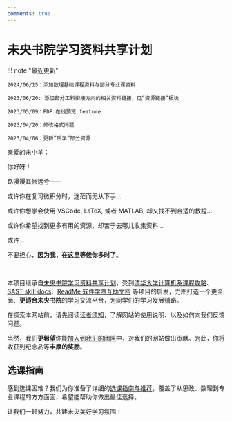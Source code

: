```yaml
---
comments: true
---
```


# 未央书院学习资料共享计划

!!! note "最近更新"

    2024/06/15：添加数理基础课程资料与部分专业课资料

    2023/06/20: 添加部分工科衔接方向的相关资料链接，见“资源链接”板块

    2023/05/09：PDF 在线预览 feature
    
    2023/04/20：修改格式问题
    
    2023/04/06：更新“乐学”部分资源


亲爱的未小羊：

你好呀！

路漫漫其修远兮——

或许你在复习微积分时，迷茫而无从下手...

或许你想学会使用 VSCode, LaTeX, 或者 MATLAB, 却又找不到合适的教程...

或许你希望找到更多有用的资源，却苦于去哪儿收集资料...

或许...

不要担心，**因为我，在这里等候你多时了**。

<br/>

本项目继承自[未央书院学习资料共享计划](https://cloud.tsinghua.edu.cn/d/56275401deeb4670a9d3/)，受到[清华大学计算机系课程攻略](https://github.com/PKUanonym/REKCARC-TSC-UHT)、[SAST skill docs](https://docs.net9.org/)、[ReadMe 软件学院互助文档](https://ssast-readme.github.io/) 等项目的启发，力图打造一个更全面、**更适合未央书院**的学习交流平台，为同学们的学习发展铺路。

在探索本网站前，请先阅读[读者须知](https://weyoung-learn.github.io/reader/)，了解网站的使用说明、以及如何向我们反馈问题。

当然，我们**更希望**你能[加入到我们的团队](https://weyoung-learn.github.io/author/)中，对我们的网站做出贡献。为此，你将收获到纪念品等**丰厚的奖励**。

## 选课指南

感到选课困难？我们为你准备了详细的[选课指南与推荐](course_selection/)，覆盖了从思政、数理到专业课程的方方面面，希望能帮助你做出最佳选择。

让我们一起努力，共建未央美好学习氛围！
